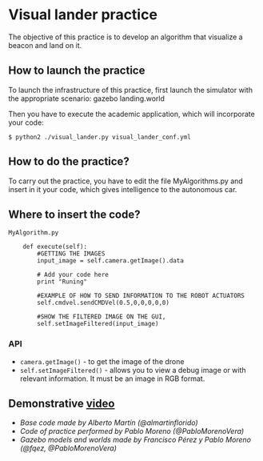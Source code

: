 # Visual lander practice

The objective of this practice is to develop an algorithm that visualize a beacon and land on it.


## How to launch the practice

To launch the infrastructure of this practice, first launch the simulator with the appropriate scenario: gazebo landing.world

Then you have to execute the academic application, which will incorporate your code: 

`$ python2 ./visual_lander.py visual_lander_conf.yml`


## How to do the practice?

To carry out the practice, you have to edit the file MyAlgorithms.py and insert in it your code, which gives intelligence to the autonomous car.


## Where to insert the code?

  `MyAlgorithm.py`

```
    def execute(self):
        #GETTING THE IMAGES
        input_image = self.camera.getImage().data

        # Add your code here
        print "Runing"

        #EXAMPLE OF HOW TO SEND INFORMATION TO THE ROBOT ACTUATORS
        self.cmdvel.sendCMDVel(0.5,0,0,0,0,0)

        #SHOW THE FILTERED IMAGE ON THE GUI,
        self.setImageFiltered(input_image)
```


### API

* `camera.getImage()` - to get the image of the drone
* `self.setImageFiltered()` - allows you to view a debug image or with relevant information. It must be an image in RGB format.

## Demonstrative [video](https://www.youtube.com/watch?v=i0PGusLHXQM)

* *Base code made by Alberto Martín (@almartinflorido)*
* *Code of practice performed by Pablo Moreno (@PabloMorenoVera)*
* *Gazebo models and worlds made by Francisco Pérez y Pablo Moreno (@fqez, @PabloMorenoVera)*
